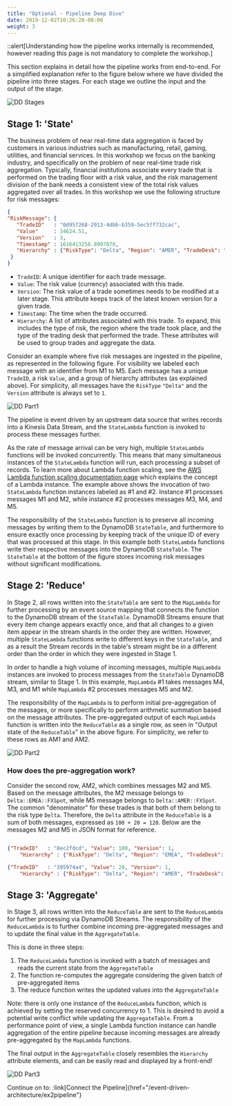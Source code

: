 ```yaml
---
title: "Optional - Pipeline Deep Dive"
date: 2019-12-02T10:26:28-08:00
weight: 3
---
```


::alert[Understanding how the pipeline works internally is recommended, however reading this page is not mandatory to complete the workshop.]

This section explains in detail how the pipeline works from end-to-end. For a simplified explanation refer to the figure below where we have divided the pipeline into three stages. For each stage we outline the input and the output of the stage.

![DD Stages](/static/images/event-driven-architecture/deep-dive/stages.png)

## Stage 1: 'State'

The business problem of near real-time data aggregation is faced by customers in various industries such as manufacturing, retail, gaming, utilities, and financial services. In this workshop we focus on the banking industry, and specifically on the problem of near real-time trade risk aggregation. Typically, financial institutions associate every trade that is performed on the trading floor with a risk value, and the risk management division of the bank needs a consistent view of the total risk values aggregated over all trades. In this workshop we use the following structure for risk messages:

```json
{
"RiskMessage": {
   "TradeID"   : "0d957268-2913-4dbb-b359-5ec5ff732cac",
   "Value"     : 34624.51,
   "Version"   : 3,
   "Timestamp" : 1616413258.8997078,
   "Hierarchy" : {"RiskType": "Delta", "Region": "AMER", "TradeDesk": "FXSpot"}
 }
}
```

* `TradeID`: A unique identifier for each trade message.
* `Value`: The risk value (currency) associated with this trade.
* `Version`: The risk value of a trade sometimes needs to be modified at a later stage. This attribute keeps track of the latest known version for a given trade.
* `Timestamp`: The time when the trade occurred.
* `Hierarchy`: A list of attributes associated with this trade. To expand, this includes the type of risk, the region where the trade took place, and the type of the trading desk that performed the trade. These attributes will be used to group trades and aggregate the data.


Consider an example where five risk messages are ingested in the pipeline, as represented in the following figure. For visibility we labeled each message with an identifier from M1 to M5. Each message has a unique `TradeID`, a risk `Value`, and a group of hierarchy attributes (as explained above). For simplicity, all messages have the `RiskType` `"Delta"` and the `Version` attribute is always set to `1`.

![DD Part1](/static/images/event-driven-architecture/deep-dive/pipeline-explanation-part-1.png)

The pipeline is event driven by an upstream data source that writes records into a Kinesis Data Stream, and the `StateLambda` function is invoked to process these messages further.

As the rate of message arrival can be very high, multiple `StateLambda` functions will be invoked concurrently. This means that many simultaneous instances of the `StateLambda` function will run, each processing a subset of records. To learn more about Lambda function scaling, see the [AWS Lambda function scaling documentation page](https://docs.aws.amazon.com/lambda/latest/dg/invocation-scaling.html) which explains the concept of a Lambda instance. The example above shows the invocation of two `StateLambda` function instances labeled as #1 and #2. Instance #1 processes messages M1 and M2, while instance #2 processes messages M3, M4, and M5.

The responsibility of the `StateLambda` function is to preserve all incoming messages by writing them to the DynamoDB `StateTable`, and furthermore to ensure exactly once processing by keeping track of the unique ID of every that was processed at this stage. In this example both `StateLambda` functions write their respective messages into the DynamoDB `StateTable`. The `StateTable` at the bottom of the figure stores incoming risk messages without significant modifications.

## Stage 2: 'Reduce'

In Stage 2, all rows written into the `StateTable` are sent to the `MapLambda` for further processing by an event source mapping that connects the function to the DynamoDB stream of the `StateTable`. DynamoDB Streams ensure that every item change appears exactly once, and that all changes to a given item appear in the stream shards in the order they are written. However, multiple `StateLambda` functions write to different keys in the `StateTable`, and as a result the Stream records in the table's stream might be in a different order than the order in which they were ingested in Stage 1.

In order to handle a high volume of incoming messages, multiple `MapLambda` instances are invoked to process messages from the `StateTable` DynamoDB stream, similar to Stage 1. In this example, `MapLambda` #1 takes messages M4, M3, and M1 while `MapLambda` #2 processes messages M5 and M2.

The responsibility of the `MapLambda` is to perform initial pre-aggregation of the messages, or more specifically to perform arithmetic summation based on the message attributes. The pre-aggregated output of each `MapLambda` function is written into the `ReduceTable` as a single row, as seen in "Output state of the `ReduceTable`" in the above figure. For simplicity, we refer to these rows as AM1 and AM2.


![DD Part2](/static/images/event-driven-architecture/deep-dive/pipeline-explanation-part-2.png)

### How does the pre-aggregation work?

Consider the second row, AM2, which combines messages M2 and M5. Based on the message attributes, the M2 message belongs to `Delta::EMEA::FXSpot`, while M5 message belongs to `Delta::AMER::FXSpot`. The common "denominator" for these trades is that both of them belong to the risk type `Delta`. Therefore, the `Delta` attribute in the `ReduceTable` is a sum of both messages, expressed as `100 + 20 = 120`. Below are the messages M2 and M5 in JSON format for reference.

```json

{"TradeID"   : "8ec2fdcd", "Value": 100, "Version": 1,
    "Hierarchy" : {"RiskType": "Delta", "Region": "EMEA", "TradeDesk": "FXSpot"} }

{"TradeID"   : "395974a4", "Value": 20, "Version": 1,
    "Hierarchy" : {"RiskType": "Delta", "Region": "AMER", "TradeDesk": "FXSpot"} }
```

## Stage 3: 'Aggregate'

In Stage 3, all rows written into the `ReduceTable` are sent to the `ReduceLambda` for further processing via DynamoDB Streams.
The responsibility of the `ReduceLambda` is to further combine incoming pre-aggregated messages and to update the final value in the `AggregateTable`.

This is done in three steps:
1. The `ReduceLambda` function is invoked with a batch of messages and reads the current state from the `AggregateTable`
2. The function re-computes the aggregate considering the given batch of pre-aggregated items
3. The reduce function writes the updated values into the `AggregateTable`

Note: there is only one instance of the `ReduceLambda` function, which is achieved by setting the reserved concurrency to 1. This is desired to avoid a potential write conflict while updating the `AggregateTable`. From a performance point of view, a single Lambda function instance can handle aggregation of the entire pipeline because incoming messages are already pre-aggregated by the `MapLambda` functions.

The final output in the `AggregateTable` closely resembles the `Hierarchy` attribute elements, and can be easily read and displayed by a front-end!

![DD Part3](/static/images/event-driven-architecture/deep-dive/pipeline-explanation-part-3.png)

Continue on to: :link[Connect the Pipeline]{href="/event-driven-architecture/ex2pipeline"}
